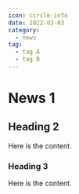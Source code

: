 ```yaml
---
icon: circle-info
date: 2022-03-03
category:
  - news 
tag:
  - tag A
  - tag B
---
```


# News 1

## Heading 2

Here is the content.

### Heading 3

Here is the content.
